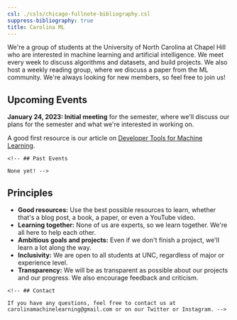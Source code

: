 ```yaml
---
csl: ./csls/chicago-fullnote-bibliography.csl
suppress-bibliography: true
title: Carolina ML
---
```


We're a group of students at the University of North Carolina at Chapel
Hill who are interested in machine learning and artificial intelligence.
We meet every week to discuss algorithms and datasets, and build
projects. We also host a weekly reading group, where we discuss a paper
from the ML community. We're always looking for new members, so feel
free to join us!

## Upcoming Events

**January 24, 2023: Initial meeting** for the semester, where we'll
discuss our plans for the semester and what we're interested in working
on.

A good first resource is our article on [Developer Tools for Machine
Learning](machine-learning-developer-tools).

```{=html}
<!-- ## Past Events

None yet! -->
```
## Principles

-   **Good resources:** Use the best possible resources to learn,
    whether that's a blog post, a book, a paper, or even a YouTube
    video.
-   **Learning together:** None of us are experts, so we learn together.
    We're all here to help each other.
-   **Ambitious goals and projects:** Even if we don't finish a project,
    we'll learn a lot along the way.
-   **Inclusivity:** We are open to all students at UNC, regardless of
    major or experience level.
-   **Transparency:** We will be as transparent as possible about our
    projects and our progress. We also encourage feedback and criticism.

```{=html}
<!-- ## Contact

If you have any questions, feel free to contact us at carolinamachinelearning@gmail.com or on our Twitter or Instagram. -->
```
